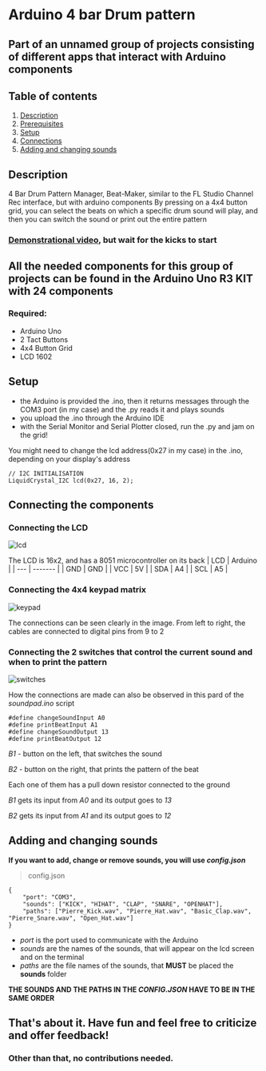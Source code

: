 # Arduino 4 bar Drum pattern

## Part of an unnamed group of projects consisting of different apps that interact with Arduino components

## Table of contents
1. [Description](#description)
2. [Prerequisites](#prerequisites)
3. [Setup](#setup)
4. [Connections](#connections)
5. [Adding and changing sounds](#sounds)


## Description <a name = "description"></a>
4 Bar Drum Pattern Manager, Beat-Maker, similar to the FL Studio Channel Rec interface, but with arduino components
By pressing on a 4x4 button grid, you can select the beats on which a specific drum sound will play,
and then you can switch the sound or print out the entire pattern

### [Demonstrational video](https://youtu.be/VX4NALyrweE), but wait for the kicks to start


## All the needed components for this group of projects can be found in the Arduino Uno R3 KIT with 24 components <a name = "prerequisites"></a>
### Required:
- Arduino Uno
- 2 Tact Buttons
- 4x4 Button Grid
- LCD 1602



## Setup <a name = "setup"></a>
- the Arduino is provided the .ino, then it returns messages through the COM3 port (in my case) and the .py reads it and plays sounds
- you upload the .ino through the Arduino IDE
- with the Serial Monitor and Serial Plotter closed, run the .py and jam on the grid!

You might need to change the lcd address(0x27 in my case) in the .ino, depending on your display's address
```
// I2C INITIALISATION
LiquidCrystal_I2C lcd(0x27, 16, 2);
```



## Connecting the components <a name = "connections"></a>

### Connecting the LCD
![lcd](pngs/lcd.jpeg)

The LCD is 16x2, and has a 8051 microcontroller on its back
| LCD | Arduino |
| --- | ------- |
| GND | GND |
| VCC | 5V |
| SDA | A4 |
| SCL | A5 |


### Connecting the 4x4 keypad matrix
![keypad](pngs/keypad.jpeg)

The connections can be seen clearly in the image.
From left to right, the cables are connected to digital pins from 9 to 2

### Connecting the 2 switches that control the current sound and when to print the pattern
![switches](pngs/switches.jpeg)

How the connections are made can also be observed in this pard of the *soundpad.ino* script
```
#define changeSoundInput A0
#define printBeatInput A1
#define changeSoundOutput 13
#define printBeatOutput 12
```

*B1* - button on the left, that switches the sound

*B2* - button on the right, that prints the pattern of the beat

Each one of them has a pull down resistor connected to the ground

*B1* gets its input from *A0* and its output goes to *13*

*B2* gets its input from *A1* and its output goes to *12*



## Adding and changing sounds <a name = "sounds"></a>

**If you want to add, change or remove sounds, you will use *config.json***
> config.json
```
{
    "port": "COM3",
    "sounds": ["KICK", "HIHAT", "CLAP", "SNARE", "OPENHAT"],
    "paths": ["Pierre_Kick.wav", "Pierre_Hat.wav", "Basic_Clap.wav", "Pierre_Snare.wav", "Open_Hat.wav"]
}
```

- *port* is the port used to communicate with the Arduino
- *sounds* are the names of the sounds, that will appear on the lcd screen and on the terminal
- *paths* are the file names of the sounds, that **MUST** be placed the **sounds** folder

**THE SOUNDS AND THE PATHS IN THE *CONFIG.JSON* HAVE TO BE IN THE SAME ORDER**



## That's about it. Have fun and feel free to criticize and offer feedback!
### Other than that, no contributions needed.
